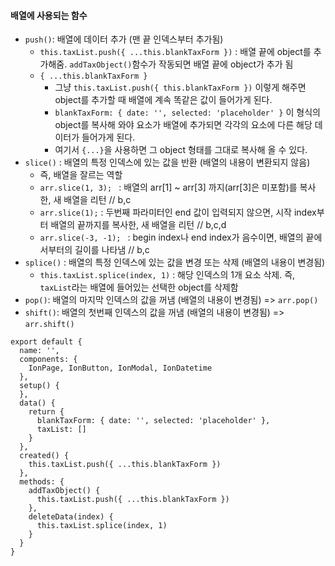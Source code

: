 #### 배열에 사용되는 함수
+ `push()`: 배열에 데이터 추가 (맨 끝 인덱스부터 추가됨)
  + `this.taxList.push({ ...this.blankTaxForm })` : 배열 끝에 object를 추가해줌. `addTaxObject()`함수가 작동되면 배열 끝에 object가 추가 됨
  + `{ ...this.blankTaxForm }`
    + 그냥 `this.taxList.push({ this.blankTaxForm })` 이렇게 해주면 object를 추가할 때 배열에 계속 똑같은 값이 들어가게 된다.
    + `blankTaxForm: { date: '', selected: 'placeholder' }` 이 형식의 object를 복사해 와야 요소가 배열에 추가되면 각각의 요소에 다른 해당 데이터가 들어가게 된다.
    + 여기서 `{...}`을 사용하면 그 object 형태를 그대로 복사해 올 수 있다.
+ `slice()` : 배열의 특정 인덱스에 있는 값을 반환 (배열의 내용이 변환되지 않음)
  + 즉, 배열을 잘르는 역할
  + `arr.slice(1, 3); ` : 배열의 arr[1] ~ arr[3] 까지(arr[3]은 미포함)를 복사한, 새 배열을 리턴 // b,c
  + ` arr.slice(1); ` : 두번째 파라미터인 end 값이 입력되지 않으면, 시작 index부터 배열의 끝까지를 복사한, 새 배열을 리턴 // b,c,d
  + `arr.slice(-3, -1); ` : begin index나 end index가 음수이면, 배열의 끝에서부터의 길이를 나타냄 // b,c
+ `splice()` : 배열의 특정 인덱스에 있는 값을 변경 또는 삭제 (배열의 내용이 변경됨)
  + `this.taxList.splice(index, 1)` : 해당 인덱스의 1개 요소 삭제. 즉, `taxList`라는 배열에 들어있는 선택한 object를 삭제함
+ `pop()`: 배열의 마지막 인덱스의 값을 꺼냄 (배열의 내용이 변경됨) => `arr.pop()`
+ `shift()`: 배열의 첫번째 인덱스의 값을 꺼냄 (배열의 내용이 변경됨) => `arr.shift()`
```node
export default {
  name: '',
  components: {
    IonPage, IonButton, IonModal, IonDatetime
  },
  setup() {
  },
  data() {
    return {
      blankTaxForm: { date: '', selected: 'placeholder' },
      taxList: []
    }
  },
  created() {
    this.taxList.push({ ...this.blankTaxForm })
  },
  methods: {
    addTaxObject() {
      this.taxList.push({ ...this.blankTaxForm })
    },
    deleteData(index) {
      this.taxList.splice(index, 1)
    }
  }
}
```
